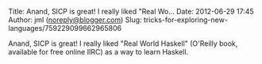 Title: Anand, SICP is great! I really liked &quot;Real Wo...
Date: 2012-06-29 17:45
Author: jml (noreply@blogger.com)
Slug: tricks-for-exploring-new-languages/759229099662965806

Anand, SICP is great! I really liked "Real World Haskell" (O'Reilly
book, available for free online IIRC) as a way to learn Haskell.

